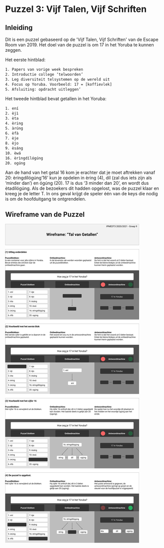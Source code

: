 
<h1>Puzzel 3: Vijf Talen, Vijf Schriften</h1>

<h2>Inleiding</h2>
Dit is een puzzel gebaseerd op de 'Vijf Talen, Vijf Schriften' van de Escape Room van 2019.
Het doel van de puzzel is om 17 in het Yoruba te kunnen zeggen.

Het eerste hintblad:
```
1. Papers van vorige week bespreken
2. Introductie college ‘telwoorden’
3. Leg diversiteit telsystemen op de wereld uit
4. Focus op Yoruba. Voorbeeld: 17 = [koffievlek]
5. Afsluiting: opdracht uitleggen’
```

Het tweede hintblad bevat getallen in het Yoruba:
```
1. ení
2. èjì
3. èta
4. èring
5. àrúng
6. èfà
7. èje
8. èjo
9. èsáng
10. èwá
16. èrìngdílógúng
20. ogúng
```

Aan de hand van het getal 16 kom je erachter dat je moet aftrekken vanaf 20: èringdílógúng’16’ kun je opdelen in èring (4), díl (zal dus iets zijn als ‘minder dan’) en ógúng (20). 17 is dus ‘3 minder dan 20’, en wordt dus ètadílógúng.
Als de bezoekers dit hadden opgelost, was de puzzel klaar en kreeg je de letter T. In ons geval krijgt de speler één van de keys die nodig is om de hoofduitgang te ontgrendelen.

<h2>Wireframe van de Puzzel</h2>

![De puzzel uitgelegd in 4 stappen](img/Puzzel-3.png)
